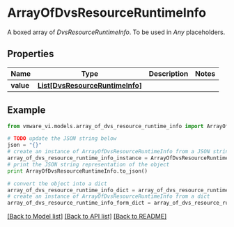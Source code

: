 # ArrayOfDvsResourceRuntimeInfo

A boxed array of *DvsResourceRuntimeInfo*. To be used in *Any* placeholders. 

## Properties
Name | Type | Description | Notes
------------ | ------------- | ------------- | -------------
**value** | [**List[DvsResourceRuntimeInfo]**](DvsResourceRuntimeInfo.md) |  | 

## Example

```python
from vmware_vi.models.array_of_dvs_resource_runtime_info import ArrayOfDvsResourceRuntimeInfo

# TODO update the JSON string below
json = "{}"
# create an instance of ArrayOfDvsResourceRuntimeInfo from a JSON string
array_of_dvs_resource_runtime_info_instance = ArrayOfDvsResourceRuntimeInfo.from_json(json)
# print the JSON string representation of the object
print ArrayOfDvsResourceRuntimeInfo.to_json()

# convert the object into a dict
array_of_dvs_resource_runtime_info_dict = array_of_dvs_resource_runtime_info_instance.to_dict()
# create an instance of ArrayOfDvsResourceRuntimeInfo from a dict
array_of_dvs_resource_runtime_info_form_dict = array_of_dvs_resource_runtime_info.from_dict(array_of_dvs_resource_runtime_info_dict)
```
[[Back to Model list]](../README.md#documentation-for-models) [[Back to API list]](../README.md#documentation-for-api-endpoints) [[Back to README]](../README.md)


